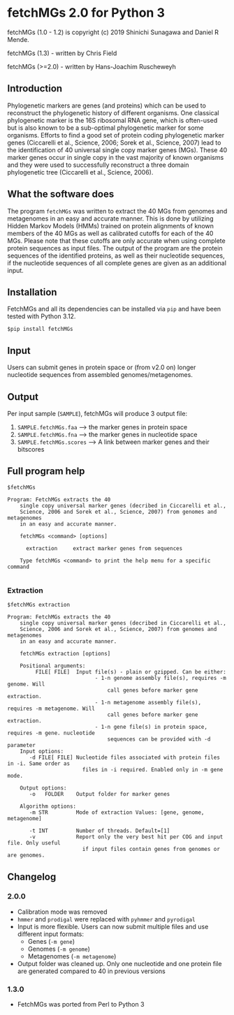 # fetchMGs 2.0 for Python 3

fetchMGs (1.0 - 1.2) is copyright (c) 2019 Shinichi Sunagawa and Daniel R Mende.

fetchMGs (1.3) - written by Chris Field

fetchMGs (>=2.0) - written by Hans-Joachim Ruscheweyh


## Introduction
 
Phylogenetic markers are genes (and proteins) which can be used to reconstruct the phylogenetic history of different organisms. One classical phylogenetic marker is the 16S ribosomal RNA gene, which is often-used but is also known to be a sub-optimal phylogenetic marker for some organisms. Efforts to find a good set of protein coding phylogenetic marker genes (Ciccarelli et al., Science, 2006; Sorek et al., Science, 2007) lead to the identification of 40 universal single copy marker genes (MGs). These 40 marker genes occur in single copy in the vast majority of known organisms and they were used to successfully reconstruct a three domain phylogenetic tree (Ciccarelli et al., Science, 2006).

## What the software does
 
The program `fetchMGs` was written to extract the 40 MGs from genomes and metagenomes in an easy and accurate manner. This is done by utilizing Hidden Markov Models (HMMs) trained on protein alignments of known members of the 40 MGs as well as calibrated cutoffs for each of the 40 MGs. Please note that these cutoffs are only accurate when using complete protein sequences as input files. The output of the program are the protein sequences of the identified proteins, as well as their nucleotide sequences, if the nucleotide sequences of all complete genes are given as an additional input.


## Installation

FetchMGs and all its dependencies can be installed via `pip` and have been tested with Python 3.12.

```
$pip install fetchMGs
```



## Input

Users can submit genes in protein space or (from v2.0 on) longer nucleotide sequences from assembled genomes/metagenomes.

## Output

Per input sample (`SAMPLE`), fetchMGs will produce 3 output file:

1. `SAMPLE.fetchMGs.faa` --> the marker genes in protein space
2. `SAMPLE.fetchMGs.fna` --> the marker genes in nucleotide space
3. `SAMPLE.fetchMGs.scores` --> A link between marker genes and their bitscores

## Full program help


```
$fetchMGs

Program: FetchMGs extracts the 40
    single copy universal marker genes (decribed in Ciccarelli et al.,
    Science, 2006 and Sorek et al., Science, 2007) from genomes and metagenomes
    in an easy and accurate manner.

    fetchMGs <command> [options]

      extraction     extract marker genes from sequences

    Type fetchMGs <command> to print the help menu for a specific command


```

### Extraction

```
$fetchMGs extraction

Program: FetchMGs extracts the 40
    single copy universal marker genes (decribed in Ciccarelli et al.,
    Science, 2006 and Sorek et al., Science, 2007) from genomes and metagenomes
    in an easy and accurate manner.

    fetchMGs extraction [options]

    Positional arguments:
         FILE[ FILE]  Input file(s) - plain or gzipped. Can be either:
                            - 1-n genome assembly file(s), requires -m genome. Will
                                call genes before marker gene extraction.
                            - 1-n metagenome assembly file(s), requires -m metagenome. Will
                                call genes before marker gene extraction.
                            - 1-n gene file(s) in protein space, requires -m gene. nucleotide
                                sequences can be provided with -d parameter
    Input options:
       -d FILE[ FILE] Nucleotide files associated with protein files in -i. Same order as
                        files in -i required. Enabled only in -m gene mode.

    Output options:
       -o   FOLDER    Output folder for marker genes

    Algorithm options:
       -m STR         Mode of extraction Values: [gene, genome, metagenome]

       -t INT         Number of threads. Default=[1]
       -v             Report only the very best hit per COG and input file. Only useful
                        if input files contain genes from genomes or are genomes.

```

## Changelog

### 2.0.0

- Calibration mode was removed
- `hmmer` and `prodigal` were replaced with `pyhmmer` and `pyrodigal`
- Input is more flexible. Users can now submit multiple files and use different input formats:
	- Genes (`-m gene`)
	- Genomes (`-m genome`)
	- Metagenomes (`-m metagenome`)
- Output folder was cleaned up. Only one nucleotide and one protein file are generated compared to 40 in previous versions

### 1.3.0

- FetchMGs was ported from Perl to Python 3




